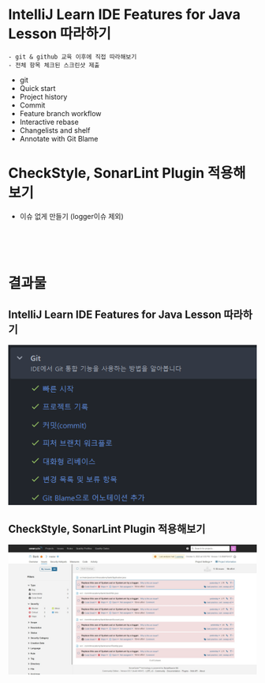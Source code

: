 # IntelliJ Learn IDE Features for Java Lesson 따라하기
```
- git & github 교육 이후에 직접 따라해보기
- 전체 항목 체크된 스크린샷 제출
```
- git
- Quick start
- Project history
- Commit
- Feature branch workflow
- Interactive rebase
- Changelists and shelf
- Annotate with Git Blame

# CheckStyle, SonarLint Plugin 적용해보기
- 이슈 없게 만들기 (logger이슈 제외)

<br/>
<br/>
<br/>

# 결과물
## IntelliJ Learn IDE Features for Java Lesson 따라하기
![](contents/intellij-git%20lecture.jpg)

## CheckStyle, SonarLint Plugin 적용해보기
![](contents/sonarqube.JPG)